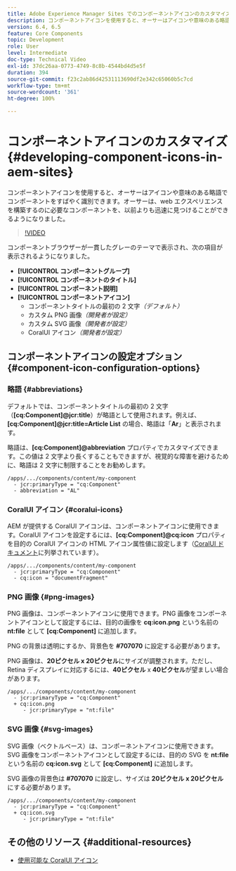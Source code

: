 ```yaml
---
title: Adobe Experience Manager Sites でのコンポーネントアイコンのカスタマイズ
description: コンポーネントアイコンを使用すると、オーサーはアイコンや意味のある略語でコンポーネントをすばやく識別できます。オーサーは、web エクスペリエンスを構築するのに必要なコンポーネントを、以前よりも迅速に見つけることができるようになりました。
version: 6.4, 6.5
feature: Core Components
topic: Development
role: User
level: Intermediate
doc-type: Technical Video
exl-id: 37dc26aa-0773-4749-8c8b-4544bd4d5e5f
duration: 394
source-git-commit: f23c2ab86d42531113690df2e342c65060b5c7cd
workflow-type: tm+mt
source-wordcount: '361'
ht-degree: 100%

---
```


# コンポーネントアイコンのカスタマイズ {#developing-component-icons-in-aem-sites}

コンポーネントアイコンを使用すると、オーサーはアイコンや意味のある略語でコンポーネントをすばやく識別できます。オーサーは、web エクスペリエンスを構築するのに必要なコンポーネントを、以前よりも迅速に見つけることができるようになりました。

>[!VIDEO](https://video.tv.adobe.com/v/16778?quality=12&learn=on)

コンポーネントブラウザーが一貫したグレーのテーマで表示され、次の項目が表示されるようになりました。

* **[!UICONTROL コンポーネントグループ]**
* **[!UICONTROL コンポーネントのタイトル]**
* **[!UICONTROL コンポーネント説明]**
* **[!UICONTROL コンポーネントアイコン]**
   * コンポーネントタイトルの最初の 2 文字&#x200B;*（デフォルト）*
   * カスタム PNG 画像&#x200B;*（開発者が設定）*
   * カスタム SVG 画像&#x200B;*（開発者が設定）*
   * CoralUI アイコン&#x200B;*（開発者が設定）*

## コンポーネントアイコンの設定オプション {#component-icon-configuration-options}

### 略語 {#abbreviations}

デフォルトでは、コンポーネントタイトルの最初の 2 文字（**[cq:Component]@jcr:title**）が略語として使用されます。例えば、**[cq:Component]@jcr:title=Article List** の場合、略語は「**Ar**」と表示されます。

略語は、**[cq:Component]@abbreviation** プロパティでカスタマイズできます。この値は 2 文字より長くすることもできますが、視覚的な障害を避けるために、略語は 2 文字に制限することをお勧めします。

```plain
/apps/.../components/content/my-component
  - jcr:primaryType = "cq:Component"
  - abbreviation = "AL"
```

### CoralUI アイコン {#coralui-icons}

AEM が提供する CoralUI アイコンは、コンポーネントアイコンに使用できます。CoralUI アイコンを設定するには、**[cq:Component]@cq:icon** プロパティを目的の CoralUI アイコンの HTML アイコン属性値に設定します（[CoralUI ドキュメント](https://helpx.adobe.com/experience-manager/6-5/sites/developing/using/reference-materials/coral-ui/coralui3/Coral.Icon.html)に列挙されています）。

```plain
/apps/.../components/content/my-component
  - jcr:primaryType = "cq:Component"
  - cq:icon = "documentFragment"
```

### PNG 画像 {#png-images}

PNG 画像は、コンポーネントアイコンに使用できます。PNG 画像をコンポーネントアイコンとして設定するには、目的の画像を **cq:icon.png** という名前の **nt:file** として **[cq:Component]** に追加します。

PNG の背景は透明にするか、背景色を **#707070** に設定する必要があります。

PNG 画像は、**20ピクセル x 20ピクセル**&#x200B;にサイズが調整されます。ただし、Retina ディスプレイに対応するには、**40ピクセル** x **40ピクセル**&#x200B;が望ましい場合があります。

```plain
/apps/.../components/content/my-component
  - jcr:primaryType = "cq:Component"
  + cq:icon.png
     - jcr:primaryType = "nt:file"
```

### SVG 画像 {#svg-images}

SVG 画像（ベクトルベース）は、コンポーネントアイコンに使用できます。SVG 画像をコンポーネントアイコンとして設定するには、目的の SVG を **nt:file** という名前の **cq:icon.svg** として **[cq:Component]** に追加します。

SVG 画像の背景色は **#707070** に設定し、サイズは **20ピクセル x 20ピクセル**&#x200B;にする必要があります。

```plain
/apps/.../components/content/my-component
  - jcr:primaryType = "cq:Component"
  + cq:icon.svg
     - jcr:primaryType = "nt:file"
```

## その他のリソース {#additional-resources}

* [使用可能な CoralUI アイコン](https://helpx.adobe.com/experience-manager/6-5/sites/developing/using/reference-materials/coral-ui/coralui3/Coral.Icon.html)
